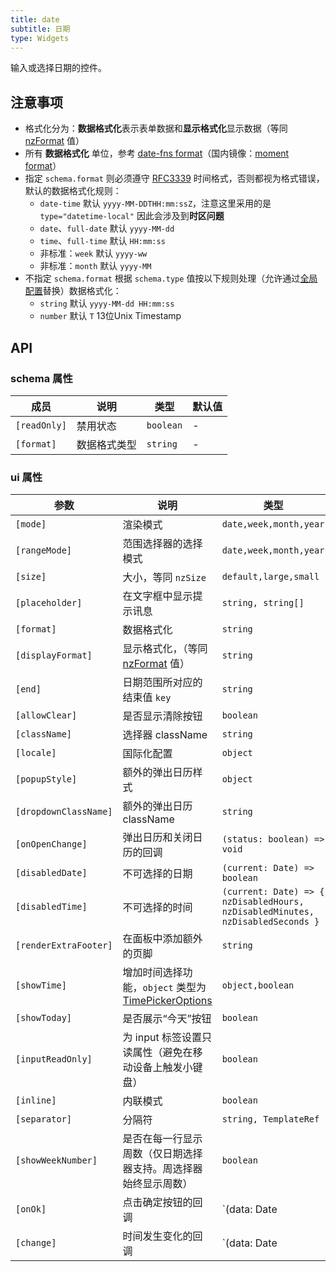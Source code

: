 ```yaml
---
title: date
subtitle: 日期
type: Widgets
---
```


输入或选择日期的控件。

## 注意事项

- 格式化分为：**数据格式化**表示表单数据和**显示格式化**显示数据（等同 [nzFormat](https://ng.ant.design/components/date-picker/zh#api) 值）
- 所有 **数据格式化** 单位，参考 [date-fns format](https://date-fns.org/v1.29.0/docs/format)（国内镜像：[moment format](http://momentjs.cn/docs/#/displaying/format/)）
- 指定 `schema.format` 则必须遵守 [RFC3339](https://tools.ietf.org/html/rfc3339#section-5.6) 时间格式，否则都视为格式错误，默认的数据格式化规则：
  - `date-time` 默认 `yyyy-MM-DDTHH:mm:ssZ`，注意这里采用的是 `type="datetime-local"` 因此会涉及到**时区问题**
  - `date`、`full-date` 默认 `yyyy-MM-dd`
  - `time`、`full-time` 默认 `HH:mm:ss`
  - 非标准：`week` 默认 `yyyy-ww`
  - 非标准：`month` 默认 `yyyy-MM`
- 不指定 `schema.format` 根据 `schema.type` 值按以下规则处理（允许通过[全局配置](/docs/global-config)替换）数据格式化：
  - `string` 默认 `yyyy-MM-dd HH:mm:ss`
  - `number` 默认 `T` 13位Unix Timestamp

## API

### schema 属性

| 成员 | 说明 | 类型 | 默认值 |
|----|----|----|-----|
| `[readOnly]` | 禁用状态 | `boolean` | - |
| `[format]` | 数据格式类型 | `string` | - |

### ui 属性

| 参数 | 说明 | 类型 | 默认值 |
|----|----|----|-----|
| `[mode]` | 渲染模式 | `date,week,month,year` | `date` |
| `[rangeMode]` | 范围选择器的选择模式 | `date,week,month,year` | `date` |
| `[size]` | 大小，等同 `nzSize` | `default,large,small` | - |
| `[placeholder]` | 在文字框中显示提示讯息 | `string, string[]` | - |
| `[format]` | 数据格式化 | `string` | - |
| `[displayFormat]` | 显示格式化，（等同 [nzFormat](https://ng.ant.design/components/date-picker/zh#api) 值） | `string` | `yyyy-MM-dd HH:mm:ss` |
| `[end]` | 日期范围所对应的结束值 `key` | `string` | - |
| `[allowClear]` | 是否显示清除按钮 | `boolean` | `true` |
| `[className]` | 选择器 className | `string` | - |
| `[locale]` | 国际化配置 | `object` | - |
| `[popupStyle]` | 额外的弹出日历样式 | `object` | - |
| `[dropdownClassName]` | 额外的弹出日历 className | `string` | - |
| `[onOpenChange]` | 弹出日历和关闭日历的回调 | `(status: boolean) => void` | - |
| `[disabledDate]` | 不可选择的日期 | `(current: Date) => boolean` | - |
| `[disabledTime]` | 不可选择的时间 | `(current: Date) => { nzDisabledHours, nzDisabledMinutes, nzDisabledSeconds }` | - |
| `[renderExtraFooter]` | 在面板中添加额外的页脚 | `string` | - |
| `[showTime]` | 增加时间选择功能，`object` 类型为 [TimePickerOptions](https://ng.ant.design/components/time-picker/en#api) | `object,boolean` | `true` |
| `[showToday]` | 是否展示“今天”按钮 | `boolean` | `true` |
| `[inputReadOnly]` | 为 input 标签设置只读属性（避免在移动设备上触发小键盘） | `boolean` | `false` |
| `[inline]` | 内联模式 | `boolean` | `false` |
| `[separator]` | 分隔符 | `string, TemplateRef` | `'~'` |
| `[showWeekNumber]` | 是否在每一行显示周数（仅日期选择器支持。周选择器始终显示周数） | `boolean` | `false` |
| `[onOk]` | 点击确定按钮的回调 | `(data: Date | Date[]) => void` | - |
| `[change]` | 时间发生变化的回调 | `(data: Date | Date[]) => void` | - |
